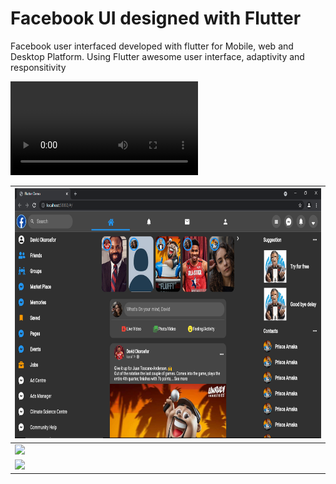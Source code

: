 # Facebook UI designed with Flutter

Facebook user interfaced developed with flutter for Mobile, web and Desktop Platform. Using Flutter awesome user interface, adaptivity and responsitivity

<video src="https://github.com/korafdavid/flutter_facebook/blob/main/assets/gitHub_images/Simulator%20Screen%20Recording%20-%20iPhone%2014%20Pro%20Max%20-%202022-09-26%20at%2010.30.45.mp4?raw=true"></video>


| <img src="https://github.com/korafdavid/Flutter-Facebook-Clone/blob/main/assets/gitHub_images/three.png" height=400> | 
|-|
| <img src="https://raw.githubusercontent.com/korafdavid/flutter_facebook/main/assets/gitHub_images/three.png"> |
| <img src="https://raw.githubusercontent.com/korafdavid/flutter_facebook/main/assets/gitHub_images/three.png" > |
 








